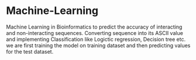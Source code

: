 # Machine-Learning
Machine Learning in Bioinformatics to predict the accuracy of interacting and non-interacting sequences. Converting sequence into its ASCII value and implementing Classification like Logictic regression, Decision tree etc.
we are first training the model on training dataset and then predicting values for the test dataset.
